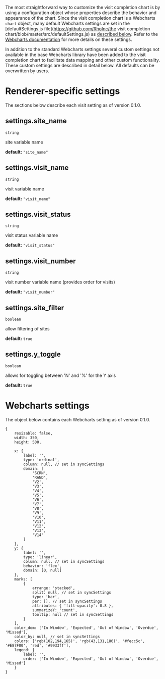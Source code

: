 The most straightforward way to customize the visit completion chart is by using a configuration object whose properties describe the behavior and appearance of the chart. Since the visit completion chart is a Webcharts `chart` object, many default Webcharts settings are set in the [defaultSettings.js file](https://github.com/RhoInc/the visit completion chart/blob/master/src/defaultSettings.js) as [described below](#webcharts-settings). Refer to the [Webcharts documentation](https://github.com/RhoInc/Webcharts/wiki/Chart-Configuration) for more details on these settings.

In addition to the standard Webcharts settings several custom settings not available in the base Webcharts library have been added to the visit completion chart to facilitate data mapping and other custom functionality. These custom settings are described in detail below. All defaults can be overwritten by users.

# Renderer-specific settings
The sections below describe each visit setting as of version 0.1.0.

## settings.site_name
`string`

site variable name

**default:** `"site_name"`



## settings.visit_name
`string`

visit variable name

**default:** `"visit_name"`



## settings.visit_status
`string`

visit status variable name

**default:** `"visit_status"`



## settings.visit_number
`string`

visit number variable name (provides order for visits)

**default:** `"visit_number"`



## settings.site_filter
`boolean`

allow filtering of sites

**default:** `true`



## settings.y_toggle
`boolean`

allows for toggling between 'N' and '%' for the Y axis

**default:** `true`

# Webcharts settings
The object below contains each Webcharts setting as of version 0.1.0.

```
{    resizable: false,    width: 350,    height: 500,    x: {        label: '',        type: 'ordinal',        column: null, // set in syncSettings        domain: [            'SCRN',            'RAND',            'V2',            'V3',            'V4',            'V5',            'V6',            'V7',            'V8',            'V9',            'V10',            'V11',            'V12',            'V13',            'V14'        ]    },    y: {        label: '',        type: 'linear',        column: null, // set in syncSettings        behavior: 'flex',        domain: [0, null]    },    marks: [        {            arrange: 'stacked',            split: null, // set in syncSettings            type: 'bar',            per: [], // set in syncSettings            attributes: { 'fill-opacity': 0.8 },            summarizeY: 'count',            tooltip: null // set in syncSettings        }    ],    color_dom: ['In Window', 'Expected', 'Out of Window', 'Overdue', 'Missed'],    color_by: null, // set in syncSettings    colors: ['rgb(102,194,165)', 'rgb(43,131,186)', '#fecc5c', '#E87F00', 'red', '#9933ff'],    legend: {        label: '',        order: ['In Window', 'Expected', 'Out of Window', 'Overdue', 'Missed']    }}
```